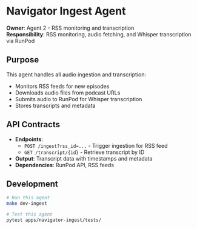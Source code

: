 # Navigator Ingest Agent

**Owner**: Agent 2 - RSS monitoring and transcription  
**Responsibility**: RSS monitoring, audio fetching, and Whisper transcription via RunPod

## Purpose
This agent handles all audio ingestion and transcription:
- Monitors RSS feeds for new episodes
- Downloads audio files from podcast URLs
- Submits audio to RunPod for Whisper transcription
- Stores transcripts and metadata

## API Contracts
- **Endpoints**: 
  - `POST /ingest?rss_id=...` - Trigger ingestion for RSS feed
  - `GET /transcript/{id}` - Retrieve transcript by ID
- **Output**: Transcript data with timestamps and metadata
- **Dependencies**: RunPod API, RSS feeds

## Development
```bash
# Run this agent
make dev-ingest

# Test this agent
pytest apps/navigator-ingest/tests/
``` 